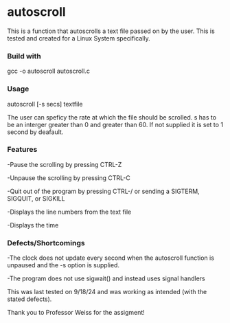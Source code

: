 # autoscroll
This is a function that autoscrolls a text file passed on by the user. This is tested and created for a Linux System specifically.

### Build with
gcc -o autoscroll autoscroll.c

### Usage 
autoscroll [-s secs] textfile

The user can speficy the rate at which the file should be scrolled. s has to be an interger greater than 0 and greater than 60. If not supplied it is set to 1 second by deafault. 

### Features
-Pause the scrolling by pressing CTRL-Z

-Unpause the scrolling by pressing CTRL-C

-Quit out of the program by pressing CTRL-/ or sending a SIGTERM, SIGQUIT, or SIGKILL

-Displays the line numbers from the text file

-Displays the time

### Defects/Shortcomings
-The clock does not update every second when the autoscroll function is unpaused and the -s option is supplied.

-The program does not use sigwait() and instead uses signal handlers

This was last tested on 9/18/24 and was working as intended (with the stated defects).

Thank you to Professor Weiss for the assigment!
